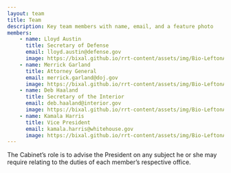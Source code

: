 ```yaml
---
layout: team
title: Team
description: Key team members with name, email, and a feature photo
members:
    - name: Lloyd Austin
      title: Secretary of Defense
      email: lloyd.austin@defense.gov
      image: https://bixal.github.io/rrt-content/assets/img/Bio-LeftonAmanda.jpg
    - name: Merrick Garland
      title: Attorney General
      email: merrick.garland@doj.gov
      image: https://bixal.github.io/rrt-content/assets/img/Bio-LeftonAmanda.jpg
    - name: Deb Haaland
      title: Secretary of the Interior
      email: deb.haaland@interior.gov
      image: https://bixal.github.io/rrt-content/assets/img/Bio-LeftonAmanda.jpg
    - name: Kamala Harris
      title: Vice President
      email: kamala.harris@whitehouse.gov
      image: https://bixal.github.io/rrt-content/assets/img/Bio-LeftonAmanda.jpg
---
```


The Cabinet’s role is to advise the President on any subject he or she may require relating to the duties of each member’s respective office.